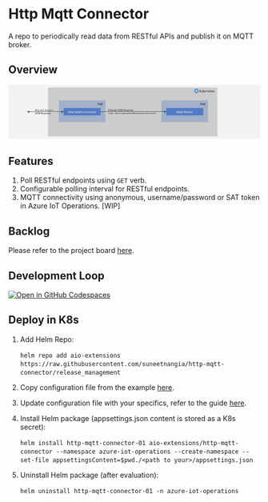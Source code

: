 # Http Mqtt Connector

A repo to periodically read data from RESTful APIs and publish it on MQTT broker.

## Overview

![Design](docs/Design.png)

## Features

1. Poll RESTful endpoints using ```GET``` verb.
2. Configurable polling interval for RESTful endpoints.
3. MQTT connectivity using anonymous, username/password or SAT token in Azure IoT Operations. [WIP]

## Backlog

Please refer to the project board [here](https://github.com/users/suneetnangia/projects/3).

## Development Loop

[![Open in GitHub Codespaces](https://github.com/codespaces/badge.svg)](https://codespaces.new/suneetnangia/http-mqtt-connector/)

## Deploy in K8s

1. Add Helm Repo:

    ```helm repo add aio-extensions https://raw.githubusercontent.com/suneetnangia/http-mqtt-connector/release_management```

2. Copy configuration file from the example [here](docs/AppSettings.md#Example%20appsettings.json).

3. Update configuration file with your specifics, refer to the guide [here](docs/AppSettings.md#Configuration%20Guide).

4. Install Helm package (appsettings.json content is stored as a K8s secret):

    ```helm install http-mqtt-connector-01 aio-extensions/http-mqtt-connector --namespace azure-iot-operations --create-namespace --set-file appsettingsContent=$pwd./<path to your>/appsettings.json```

5. Uninstall Helm package (after evaluation):

    ```helm uninstall http-mqtt-connector-01 -n azure-iot-operations```
